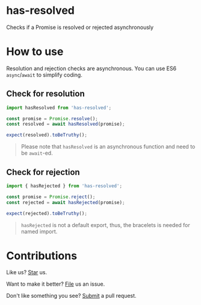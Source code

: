 # has-resolved

Checks if a Promise is resolved or rejected asynchronously

# How to use

Resolution and rejection checks are asynchronous. You can use ES6 `async`/`await` to simplify coding.

## Check for resolution

```js
import hasResolved from 'has-resolved';

const promise = Promise.resolve();
const resolved = await hasResolved(promise);

expect(resolved).toBeTruthy();
```

> Please note that `hasResolved` is an asynchronous function and need to be `await`-ed.

## Check for rejection

```js
import { hasRejected } from 'has-resolved';

const promise = Promise.reject();
const rejected = await hasRejected(promise);

expect(rejected).toBeTruthy();
```

> `hasRejected` is not a default export, thus, the bracelets is needed for named import.

# Contributions

Like us? [Star](https://github.com/compulim/has-resolved/stargazers) us.

Want to make it better? [File](https://github.com/compulim/has-resolved/issues) us an issue.

Don't like something you see? [Submit](https://github.com/compulim/has-resolved/pulls) a pull request.
